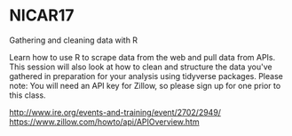 # NICAR17
Gathering and cleaning data with R

Learn how to use R to scrape data from the web and pull data from APIs. This session will also look at how to clean and structure the data you've gathered in preparation for your analysis using tidyverse packages. Please note: You will need an API key for Zillow, so please sign up for one prior to this class.

http://www.ire.org/events-and-training/event/2702/2949/
https://www.zillow.com/howto/api/APIOverview.htm
